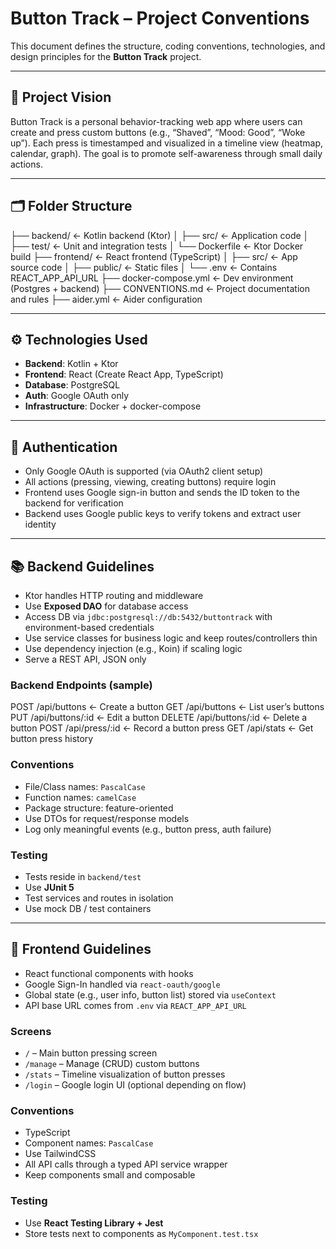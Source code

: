 # Button Track – Project Conventions

This document defines the structure, coding conventions, technologies, and design principles for the **Button Track** project.

---

## 🧠 Project Vision

Button Track is a personal behavior-tracking web app where users can create and press custom buttons (e.g., “Shaved”, “Mood: Good”, “Woke up”). Each press is timestamped and visualized in a timeline view (heatmap, calendar, graph). The goal is to promote self-awareness through small daily actions.

---

## 🗂 Folder Structure

├── backend/ ← Kotlin backend (Ktor)
│ ├── src/ ← Application code
│ ├── test/ ← Unit and integration tests
│ └── Dockerfile ← Ktor Docker build
├── frontend/ ← React frontend (TypeScript)
│ ├── src/ ← App source code
│ ├── public/ ← Static files
│ └── .env ← Contains REACT_APP_API_URL
├── docker-compose.yml ← Dev environment (Postgres + backend)
├── CONVENTIONS.md ← Project documentation and rules
├── aider.yml ← Aider configuration

---

## ⚙️ Technologies Used

- **Backend**: Kotlin + Ktor
- **Frontend**: React (Create React App, TypeScript)
- **Database**: PostgreSQL
- **Auth**: Google OAuth only
- **Infrastructure**: Docker + docker-compose

---

## 🔐 Authentication

- Only Google OAuth is supported (via OAuth2 client setup)
- All actions (pressing, viewing, creating buttons) require login
- Frontend uses Google sign-in button and sends the ID token to the backend for verification
- Backend uses Google public keys to verify tokens and extract user identity

---

## 📚 Backend Guidelines

- Ktor handles HTTP routing and middleware
- Use **Exposed DAO** for database access
- Access DB via `jdbc:postgresql://db:5432/buttontrack` with environment-based credentials
- Use service classes for business logic and keep routes/controllers thin
- Use dependency injection (e.g., Koin) if scaling logic
- Serve a REST API, JSON only

### Backend Endpoints (sample)

POST /api/buttons ← Create a button
GET /api/buttons ← List user’s buttons
PUT /api/buttons/:id ← Edit a button
DELETE /api/buttons/:id ← Delete a button
POST /api/press/:id ← Record a button press
GET /api/stats ← Get button press history

### Conventions

- File/Class names: `PascalCase`
- Function names: `camelCase`
- Package structure: feature-oriented
- Use DTOs for request/response models
- Log only meaningful events (e.g., button press, auth failure)

### Testing

- Tests reside in `backend/test`
- Use **JUnit 5**
- Test services and routes in isolation
- Use mock DB / test containers

---

## 🎨 Frontend Guidelines

- React functional components with hooks
- Google Sign-In handled via `react-oauth/google`
- Global state (e.g., user info, button list) stored via `useContext`
- API base URL comes from `.env` via `REACT_APP_API_URL`

### Screens

- `/` – Main button pressing screen
- `/manage` – Manage (CRUD) custom buttons
- `/stats` – Timeline visualization of button presses
- `/login` – Google login UI (optional depending on flow)

### Conventions

- TypeScript
- Component names: `PascalCase`
- Use TailwindCSS
- All API calls through a typed API service wrapper
- Keep components small and composable

### Testing

- Use **React Testing Library + Jest**
- Store tests next to components as `MyComponent.test.tsx`
